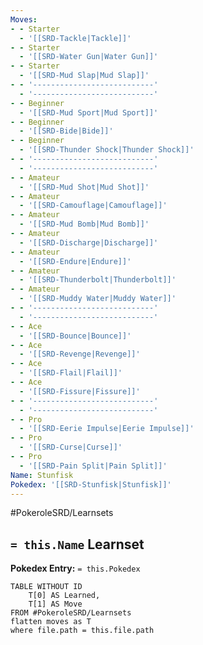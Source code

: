 ```yaml
---
Moves:
- - Starter
  - '[[SRD-Tackle|Tackle]]'
- - Starter
  - '[[SRD-Water Gun|Water Gun]]'
- - Starter
  - '[[SRD-Mud Slap|Mud Slap]]'
- - '---------------------------'
  - '---------------------------'
- - Beginner
  - '[[SRD-Mud Sport|Mud Sport]]'
- - Beginner
  - '[[SRD-Bide|Bide]]'
- - Beginner
  - '[[SRD-Thunder Shock|Thunder Shock]]'
- - '---------------------------'
  - '---------------------------'
- - Amateur
  - '[[SRD-Mud Shot|Mud Shot]]'
- - Amateur
  - '[[SRD-Camouflage|Camouflage]]'
- - Amateur
  - '[[SRD-Mud Bomb|Mud Bomb]]'
- - Amateur
  - '[[SRD-Discharge|Discharge]]'
- - Amateur
  - '[[SRD-Endure|Endure]]'
- - Amateur
  - '[[SRD-Thunderbolt|Thunderbolt]]'
- - Amateur
  - '[[SRD-Muddy Water|Muddy Water]]'
- - '---------------------------'
  - '---------------------------'
- - Ace
  - '[[SRD-Bounce|Bounce]]'
- - Ace
  - '[[SRD-Revenge|Revenge]]'
- - Ace
  - '[[SRD-Flail|Flail]]'
- - Ace
  - '[[SRD-Fissure|Fissure]]'
- - '---------------------------'
  - '---------------------------'
- - Pro
  - '[[SRD-Eerie Impulse|Eerie Impulse]]'
- - Pro
  - '[[SRD-Curse|Curse]]'
- - Pro
  - '[[SRD-Pain Split|Pain Split]]'
Name: Stunfisk
Pokedex: '[[SRD-Stunfisk|Stunfisk]]'
---
```


#PokeroleSRD/Learnsets

## `= this.Name` Learnset

**Pokedex Entry:** `= this.Pokedex`

```dataview
TABLE WITHOUT ID
    T[0] AS Learned,
    T[1] AS Move
FROM #PokeroleSRD/Learnsets
flatten moves as T
where file.path = this.file.path
```

